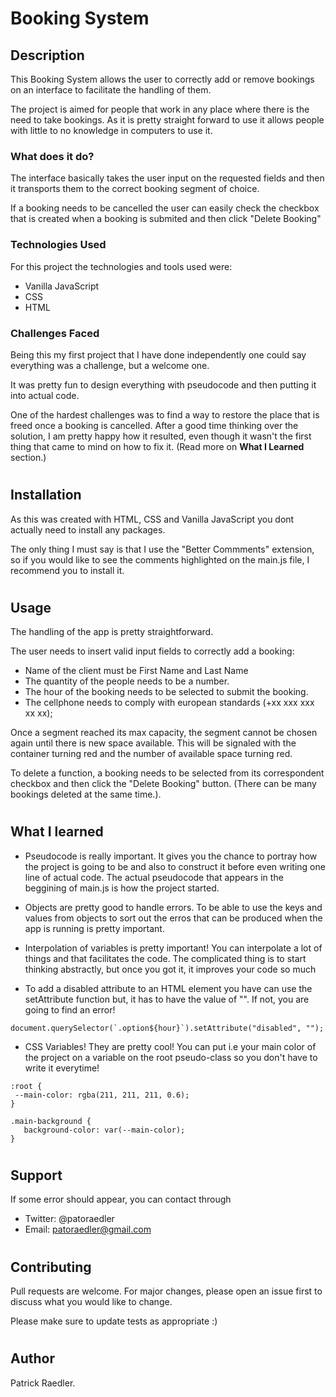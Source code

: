 # Booking System

## Description

This Booking System allows the user to correctly add or remove bookings on an interface to facilitate the handling of them.

The project is aimed for people that work in any place where there is the need to take bookings. As it is pretty straight forward to use it allows people with little to no knowledge in computers to use it.

### What does it do?

The interface basically takes the user input on the requested fields and then it transports them to the correct booking segment of choice.

If a booking needs to be cancelled the user can easily check the checkbox that is created when a booking is submited and then click "Delete Booking"

### Technologies Used

For this project the technologies and tools used were:

- Vanilla JavaScript
- CSS
- HTML

### Challenges Faced

Being this my first project that I have done independently one could say everything was a challenge, but a welcome one.

It was pretty fun to design everything with pseudocode and then putting it into actual code.

One of the hardest challenges was to find a way to restore the place that is freed once a booking is cancelled. After a good time thinking over the solution, I am pretty happy how it resulted, even though it wasn't the first thing that came to mind on how to fix it. (Read more on **What I Learned** section.)

#

## Installation

As this was created with HTML, CSS and Vanilla JavaScript you dont actually need to install any packages.

The only thing I must say is that I use the "Better Commments" extension, so if you would like to see the comments highlighted on the main.js file, I recommend you to install it.

#

## Usage

The handling of the app is pretty straightforward.

The user needs to insert valid input fields to correctly add a booking:

- Name of the client must be First Name and Last Name
- The quantity of the people needs to be a number.
- The hour of the booking needs to be selected to submit the booking.
- The cellphone needs to comply with european standards (+xx xxx xxx xx xx);

Once a segment reached its max capacity, the segment cannot be chosen again until there is new space available. This will be signaled with the container turning red and the number of available space turning red.

To delete a function, a booking needs to be selected from its correspondent checkbox and then click the "Delete Booking" button. (There can be many bookings deleted at the same time.).

#

## What I learned

- Pseudocode is really important. It gives you the chance to portray how the project is going to be and also to construct it before even writing one line of actual code. The actual pseudocode that appears in the beggining of main.js is how the project started.

- Objects are pretty good to handle errors. To be able to use the keys and values from objects to sort out the erros that can be produced when the app is running is pretty important.

- Interpolation of variables is pretty important! You can interpolate a lot of things and that facilitates the code. The complicated thing is to start thinking abstractly, but once you got it, it improves your code so much

- To add a disabled attribute to an HTML element you have can use the setAttribute function but, it has to have the value of "". If not, you are going to find an error!

```
document.querySelector(`.option${hour}`).setAttribute("disabled", "");
```

- CSS Variables! They are pretty cool! You can put i.e your main color of the project on a variable on the root pseudo-class so you don't have to write it everytime!

```
:root {
 --main-color: rgba(211, 211, 211, 0.6);
}

.main-background {
   background-color: var(--main-color);
}
```

#

## Support

If some error should appear, you can contact through

- Twitter: @patoraedler
- Email: patoraedler@gmail.com

#

## Contributing

Pull requests are welcome. For major changes, please open an issue first to discuss what you would like to change.

Please make sure to update tests as appropriate :)

#

## Author

Patrick Raedler.

#

